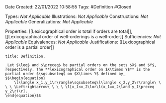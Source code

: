 <br />
<br />

Date Created: 22/01/2022 10:58:55
Tags: #Definition #Closed 

Types: _Not Applicable_
Illustrations: _Not Applicable_ 
Constructions: _Not Applicable_
Generalizations: _Not Applicable_

Properties: [[Lexicographical order is total if orders are total]], [[Lexicographical order of well-orderings is a well-order]]
Sufficiencies: _Not Applicable_
Equivalences: _Not Applicable_
Justifications: [[Lexicographical order is a partial order]]

``` ad-Definition
title: Definition.

_Let $\leq$ and $\preceq$ be partial orders on the sets $X$ and $Y$, respectively. The **lexicographical order on $X\times Y$** is the partial order $\sqsubseteq$ on $X\times Y$ defined by_
$$\begin{equation}
    \l\langle x_1,y_1\r\rangle\sqsubseteq\l\langle x_2,y_2\r\rangle\ \ \ \ \Leftrightarrow\ \ \ \ \l[x_1<x_2\lor\l(x_1=x_2\land y_1\preceq y_2\r)\r].
\end{equation}$$

```
